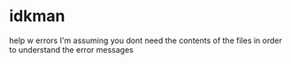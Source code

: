 # idkman
help w errors
I'm assuming you dont need the contents of the files in order to understand the error messages
